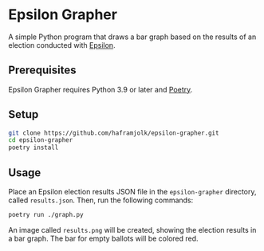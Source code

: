 # Epsilon Grapher

A simple Python program that draws a bar graph based on the results of an election conducted with [Epsilon](https://github.com/haframjolk/epsilon).

## Prerequisites

Epsilon Grapher requires Python 3.9 or later and [Poetry](https://python-poetry.org/).

## Setup

```sh
git clone https://github.com/haframjolk/epsilon-grapher.git
cd epsilon-grapher
poetry install
```

## Usage

Place an Epsilon election results JSON file in the `epsilon-grapher` directory, called `results.json`. Then, run the following commands:

```sh
poetry run ./graph.py
```

An image called `results.png` will be created, showing the election results in a bar graph. The bar for empty ballots will be colored red.
